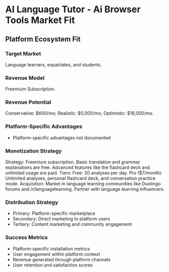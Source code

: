 # AI Language Tutor - Ai Browser Tools Market Fit

## Platform Ecosystem Fit

### Target Market
Language learners, expatriates, and students.

### Revenue Model
Freemium Subscription.

### Revenue Potential
Conservative: $600/mo; Realistic: $5,000/mo; Optimistic: $18,000/mo.

### Platform-Specific Advantages
- Platform-specific advantages not documented

### Monetization Strategy
Strategy: Freemium subscription. Basic translation and grammar explanations are free. Advanced features like the flashcard deck and unlimited usage are paid. Tiers: Free: 20 analyses per day. Pro ($7/month): Unlimited analyses, personal flashcard deck, and conversation practice mode. Acquisition: Market in language learning communities like Duolingo forums and /r/languagelearning. Partner with language learning influencers.

### Distribution Strategy
- Primary: Platform-specific marketplace
- Secondary: Direct marketing to platform users
- Tertiary: Content marketing and community engagement

### Success Metrics
- Platform-specific installation metrics
- User engagement within platform context
- Revenue generated through platform channels
- User retention and satisfaction scores
